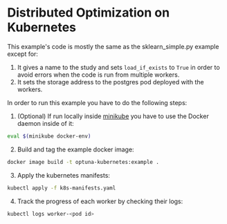 # Distributed Optimization on Kubernetes

This example's code is mostly the same as the sklearn_simple.py example except for:

1. It gives a name to the study and sets `load_if_exists` to `True` in order to avoid errors when the code is run from multiple workers.
2. It sets the storage address to the postgres pod deployed with the workers.

In order to run this example you have to do the following steps:

1. (Optional) If run locally inside [minikube](https://github.com/kubernetes/minikube) you have to use the Docker daemon inside of it:

```bash
eval $(minikube docker-env)
```

2. Build and tag the example docker image:

```bash
docker image build -t optuna-kubernetes:example .
```

3. Apply the kubernetes manifests:

```bash
kubectl apply -f k8s-manifests.yaml
```

4. Track the progress of each worker by checking their logs:

```bash
kubectl logs worker-<pod id>
```
